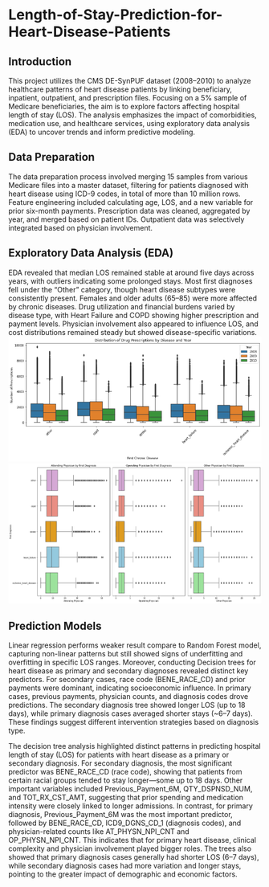 # Length-of-Stay-Prediction-for-Heart-Disease-Patients
## Introduction
This project utilizes the CMS DE-SynPUF dataset (2008–2010) to analyze healthcare patterns of heart disease patients by linking beneficiary, inpatient, outpatient, and prescription files. Focusing on a 5% sample of Medicare beneficiaries, the aim is to explore factors affecting hospital length of stay (LOS). The analysis emphasizes the impact of comorbidities, medication use, and healthcare services, using exploratory data analysis (EDA) to uncover trends and inform predictive modeling.

## Data Preparation
The data preparation process involved merging 15 samples from various Medicare files into a master dataset, filtering for patients diagnosed with heart disease using ICD-9 codes, in total of more than 10 million rows. Feature engineering included calculating age, LOS, and a new variable for prior six-month payments. Prescription data was cleaned, aggregated by year, and merged based on patient IDs. Outpatient data was selectively integrated based on physician involvement. 

## Exploratory Data Analysis (EDA)
EDA revealed that median LOS remained stable at around five days across years, with outliers indicating some prolonged stays. Most first diagnoses fell under the “Other” category, though heart disease subtypes were consistently present. Females and older adults (65–85) were more affected by chronic diseases. Drug utilization and financial burdens varied by disease type, with Heart Failure and COPD showing higher prescription and payment levels. Physician involvement also appeared to influence LOS, and cost distributions remained steady but showed disease-specific variations.
![Drug Description](https://github.com/wannidasmile/Length-of-Stay-Prediction-for-Heart-Disease-Patients/blob/main/BP_DrugPrescript.png)
![Physicians](https://github.com/wannidasmile/Length-of-Stay-Prediction-for-Heart-Disease-Patients/blob/main/BP_Physicians.png)

## Prediction Models
Linear regression performs weaker result compare to Random Forest model, capturing non-linear patterns but still showed signs of underfitting and overfitting in specific LOS ranges. Moreover, conducting Decision trees for heart disease as primary and secondary diagnoses revealed distinct key predictors. For secondary cases, race code (BENE_RACE_CD) and prior payments were dominant, indicating socioeconomic influence. In primary cases, previous payments, physician counts, and diagnosis codes drove predictions. The secondary diagnosis tree showed longer LOS (up to 18 days), while primary diagnosis cases averaged shorter stays (~6–7 days). These findings suggest different intervention strategies based on diagnosis type.

The decision tree analysis highlighted distinct patterns in predicting hospital length of stay (LOS) for patients with heart disease as a primary or secondary diagnosis. For secondary diagnosis, the most significant predictor was BENE_RACE_CD (race code), showing that patients from certain racial groups tended to stay longer—some up to 18 days. Other important variables included Previous_Payment_6M, QTY_DSPNSD_NUM, and TOT_RX_CST_AMT, suggesting that prior spending and medication intensity were closely linked to longer admissions. In contrast, for primary diagnosis, Previous_Payment_6M was the most important predictor, followed by BENE_RACE_CD, ICD9_DGNS_CD_1 (diagnosis codes), and physician-related counts like AT_PHYSN_NPI_CNT and OP_PHYSN_NPI_CNT. This indicates that for primary heart disease, clinical complexity and physician involvement played bigger roles. The trees also showed that primary diagnosis cases generally had shorter LOS (6–7 days), while secondary diagnosis cases had more variation and longer stays, pointing to the greater impact of demographic and economic factors.

